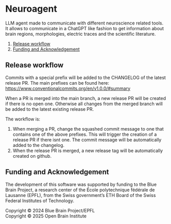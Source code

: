 # Neuroagent

LLM agent made to communicate with different neuroscience related tools. It allows to communicate in a ChatGPT like fashion to get information about brain regions, morphologies, electric traces and the scientific literature.


1. [Release workflow](#release-workflow)
2. [Funding and Acknowledgement](#funding-and-acknowledgement)


## Release workflow

Commits with a special prefix will be added to the CHANGELOG of the latest release PR.
The main prefixes can be found here:
https://www.conventionalcommits.org/en/v1.0.0/#summary

When a PR is merged into the main branch, a new release PR will be created if there is no open one. Otherwise all changes
from the merged branch will be added to the latest existing release PR.

The workflow is:
1. When merging a PR, change the squashed commit message to one that contains one of the above prefixes. This will trigger the creation of a release PR if there isnt one. The commit message will be automatically added to the changelog.
2. When the release PR is merged, a new release tag will be automatically created on github.


## Funding and Acknowledgement

The development of this software was supported by funding to the Blue Brain Project, a research center of the École polytechnique fédérale de Lausanne (EPFL), from the Swiss government’s ETH Board of the Swiss Federal Institutes of Technology.

Copyright &copy; 2024 Blue Brain Project/EPFL<br>
Copyright &copy; 2025 Open Brain Institute
